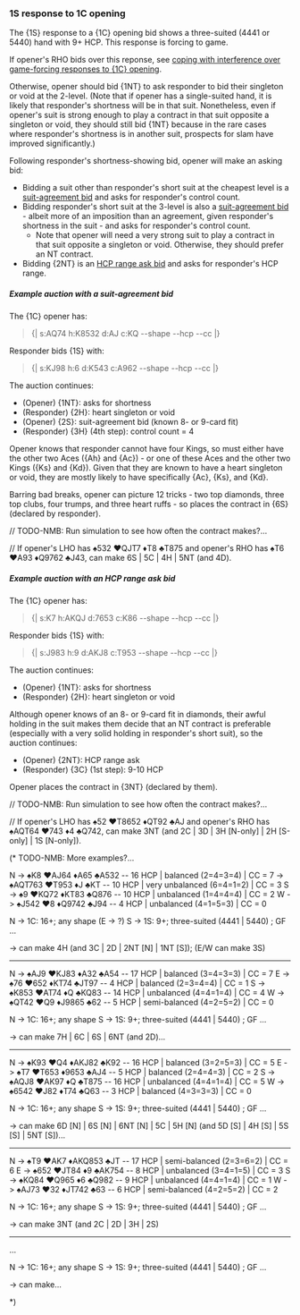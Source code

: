 ### <a name="1S_response_to_1C_opening"> 1S response to 1C opening

The {1S} response to a {1C} opening bid shows a three-suited (4441 or 5440) hand with 9+ HCP. This response is forcing to game.

If opener's RHO bids over this reponse, see [coping with interference over game-forcing responses to {1C} opening](#-coping-with-interference-over-game-forcing-responses-to-1c-opening).

Otherwise, opener should bid {1NT} to ask responder to bid their singleton or void at the 2-level. (Note that if opener has a single-suited hand, it is likely that responder's shortness will be in that suit. Nonetheless, even if opener's suit is strong enough to play a contract in that suit opposite a singleton or void, they should still bid {1NT} because in the rare cases where responder's shortness is in another suit, prospects for slam have improved significantly.)

Following responder's shortness-showing bid, opener will make an asking bid:

- Bidding a suit other than responder's short suit at the cheapest level is a [suit-agreement bid](#-suit-agreement-bid) and asks for responder's control count.
- Bidding responder's short suit at the 3-level is also a [suit-agreement bid](#-suit-agreement-bid) - albeit more of an imposition than an agreement, given responder's shortness in the suit - and asks for responder's control count.
  - Note that opener will need a very strong suit to play a contract in that suit opposite a singleton or void. Otherwise, they should prefer an NT contract.
- Bidding {2NT} is an [HCP range ask bid](#-hcp-range-ask-bid) and asks for responder's HCP range.

##### Example auction with a suit-agreement bid

The {1C} opener has:

> {| s:AQ74 h:K8532 d:AJ c:KQ --shape --hcp --cc |}

Responder bids {1S} with:

> {| s:KJ98 h:6 d:K543 c:A962 --shape --hcp --cc |}

The auction continues:

- (Opener) {1NT}: asks for shortness
- (Responder) {2H}: heart singleton or void
- (Opener) {2S}: suit-agreement bid (known 8- or 9-card fit)
- (Responder) {3H} (4th step): control count = 4

Opener knows that responder cannot have four Kings, so must either have the other two Aces ({Ah} and {Ac}) - or one of these Aces and the other two Kings ({Ks} and {Kd}). Given that they are known to have a heart singleton or void, they are mostly likely to have specifically {Ac}, {Ks}, and {Kd}.

Barring bad breaks, opener can picture 12 tricks - two top diamonds, three top clubs, four trumps, and three heart ruffs - so places the contract in {6S} (declared by responder).

// TODO-NMB: Run simulation to see how often the contract makes?...

// If opener's LHO has ♠532 ♥QJT7 ♦T8 ♣T875 and opener's RHO has ♠T6 ♥A93 ♦Q9762 ♣J43, can make 6S | 5C | 4H | 5NT (and 4D).

##### Example auction with an HCP range ask bid

The {1C} opener has:

> {| s:K7 h:AKQJ d:7653 c:K86 --shape --hcp --cc |}

Responder bids {1S} with:

> {| s:J983 h:9 d:AKJ8 c:T953 --shape --hcp --cc |}

The auction continues:

- (Opener) {1NT}: asks for shortness
- (Responder) {2H}: heart singleton or void

Although opener knows of an 8- or 9-card fit in diamonds, their awful holding in the suit makes them decide that an NT contract is preferable (especially with a very solid holding in responder's short suit), so the auction continues:

- (Opener) {2NT}: HCP range ask
- (Responder) {3C} (1st step): 9-10 HCP

Opener places the contract in {3NT} (declared by them).

// TODO-NMB: Run simulation to see how often the contract makes?...

// If opener's LHO has ♠52 ♥T8652 ♦QT92 ♣AJ and opener's RHO has ♠AQT64 ♥743 ♦4 ♣Q742, can make 3NT (and 2C | 3D | 3H [N-only] | 2H [S-only] | 1S [N-only]).

(* TODO-NMB: More examples?...

N -> ♠K8 ♥AJ64 ♦A65 ♣A532 -- 16 HCP | balanced (2=4=3=4) | CC = 7
 -> ♠AQT763 ♥T953 ♦J ♣KT -- 10 HCP | very unbalanced (6=4=1=2) | CC = 3
S -> ♠9 ♥KQ72 ♦KT83 ♣Q876 -- 10 HCP | unbalanced (1=4=4=4) | CC = 2
W -> ♠J542 ♥8 ♦Q9742 ♣J94 --  4 HCP | unbalanced (4=1=5=3) | CC = 0

N -> 1C: 16+; any shape
(E -> ?)
S -> 1S: 9+; three-suited (4441 | 5440) ; GF
...

-> can make 4H (and 3C | 2D | 2NT [N] | 1NT [S]); (E/W can make 3S)

-----

N -> ♠AJ9 ♥KJ83 ♦A32 ♣A54 -- 17 HCP | balanced (3=4=3=3) | CC = 7
E -> ♠76 ♥652 ♦KT74 ♣JT97 --  4 HCP | balanced (2=3=4=4) | CC = 1
S -> ♠K853 ♥AT74 ♦Q ♣KQ83 -- 14 HCP | unbalanced (4=4=1=4) | CC = 4
W -> ♠QT42 ♥Q9 ♦J9865 ♣62 --  5 HCP | semi-balanced (4=2=5=2) | CC = 0

N -> 1C: 16+; any shape
S -> 1S: 9+; three-suited (4441 | 5440) ; GF
...

-> can make 7H | 6C | 6S | 6NT (and 2D)...

-----

N -> ♠K93 ♥Q4 ♦AKJ82 ♣K92 -- 16 HCP | balanced (3=2=5=3) | CC = 5
E -> ♠T7 ♥T653 ♦9653 ♣AJ4 --  5 HCP | balanced (2=4=4=3) | CC = 2
S -> ♠AQJ8 ♥AK97 ♦Q ♣T875 -- 16 HCP | unbalanced (4=4=1=4) | CC = 5
W -> ♠6542 ♥J82 ♦T74 ♣Q63 --  3 HCP | balanced (4=3=3=3) | CC = 0

N -> 1C: 16+; any shape
S -> 1S: 9+; three-suited (4441 | 5440) ; GF
...

-> can make 6D [N] | 6S [N] | 6NT [N] | 5C | 5H [N] (and 5D [S] | 4H [S] | 5S [S] | 5NT [S])...

-----

N -> ♠T9 ♥AK7 ♦AKQ853 ♣JT -- 17 HCP | semi-balanced (2=3=6=2) | CC = 6
E -> ♠652 ♥JT84 ♦9 ♣AK754 --  8 HCP | unbalanced (3=4=1=5) | CC = 3
S -> ♠KQ84 ♥Q965 ♦6 ♣Q982 --  9 HCP | unbalanced (4=4=1=4) | CC = 1
W -> ♠AJ73 ♥32 ♦JT742 ♣63 --  6 HCP | semi-balanced (4=2=5=2) | CC = 2

N -> 1C: 16+; any shape
S -> 1S: 9+; three-suited (4441 | 5440) ; GF
...

-> can make 3NT (and 2C | 2D | 3H | 2S)

-----

...

N -> 1C: 16+; any shape
S -> 1S: 9+; three-suited (4441 | 5440) ; GF
...

-> can make...

*)
